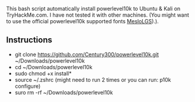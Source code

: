 This bash script automatically install powerlevel10k to Ubuntu & Kali on TryHackMe.com. I have not tested it with other machines.
(You might want to use the official powerlevel10k supported fonts [MesloLGS](https://github.com/romkatv/powerlevel10k#meslo-nerd-font-patched-for-powerlevel10k)).).

## Instructions
- git clone https://github.com/Century300/powerlevel10k.git ~/Downloads/powerlevel10k
- cd ~/Downloads/powerlevel10k
- sudo chmod +x install*
- source ~/.zshrc (might need to run 2 times or you can run: p10k configure)
- suro rm -rf ~/Downloads/powerlevel10k
